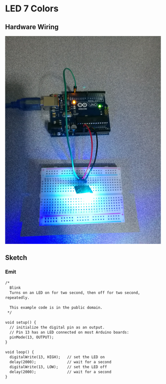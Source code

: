 # LED 7 Colors

## Hardware Wiring
![Image](../../Examples/sensor-kit-for-arduino/030_led_7colors.jpg)

## Sketch
### Emit
```
/*
  Blink
  Turns on an LED on for two second, then off for two second, repeatedly.
 
  This example code is in the public domain.
 */

void setup() {                
  // initialize the digital pin as an output.
  // Pin 13 has an LED connected on most Arduino boards:
  pinMode(13, OUTPUT);     
}

void loop() {
  digitalWrite(13, HIGH);   // set the LED on
  delay(2000);              // wait for a second
  digitalWrite(13, LOW);    // set the LED off
  delay(2000);              // wait for a second
}
```